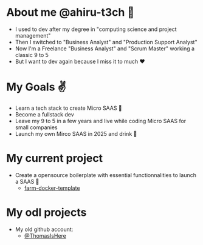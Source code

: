 # About me @ahiru-t3ch :wave:
- I used to dev after my degree in "computing science and project management"
- Then I switched to "Business Analyst" and "Production Support Analyst"
- Now I'm a Freelance "Business Analyst" and "Scrum Master" working a classic 9 to 5
- But I want to dev again because I miss it to much :heart:

# My Goals :v:
- Learn a tech stack to create Micro SAAS :seedling:
- Become a fullstack dev
- Leave my 9 to 5 in a few years and live while coding Micro SAAS for small companies
- Launch my own Mirco SAAS in 2025 and drink :beer:

# My current project
- Create a opensource boilerplate with essential functionnalities to launch a SAAS :bug:
  - [farm-docker-template](https://github.com/ahiru-t3ch/farm-docker-template)
 
# My odl projects
- My old github account:
  - [@ThomasIsHere](https://github.com/ThomasIsHere)
